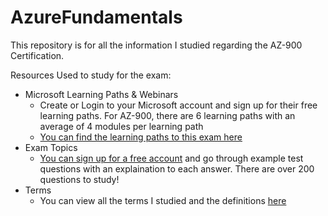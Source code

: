 # AzureFundamentals
This repository is for all the information I studied regarding the AZ-900 Certification. 

Resources Used to study for the exam: 
  - Microsoft Learning Paths & Webinars
      - Create or Login to your Microsoft account and sign up for their free learning paths. For AZ-900, there are 6 learning paths with an average of 4 modules per learning path
      - [You can find the learning paths to this exam here](https://docs.microsoft.com/en-us/learn/certifications/exams/az-900)
   - Exam Topics
      - [You can sign up for a free account](Examtopics.com) and go through example test questions with an explaination to each answer. There are over 200 questions to study!
 - Terms
    - You can view all the terms I studied and the definitions [here](https://github.com/erazo-janet/AzureFundamentals/blob/main/AzureTerms.md) 
